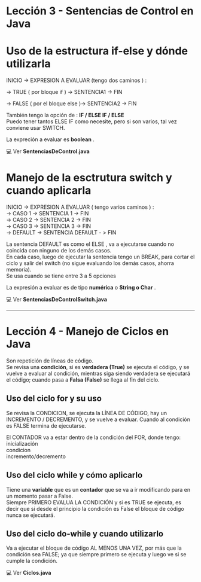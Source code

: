 # Lección 3 - Sentencias de Control en Java

# Uso de la estructura if-else y dónde utilizarla


INICIO -> EXPRESION A EVALUAR (tengo dos caminos ) : <br>

-> TRUE ( por bloque if ) -> SENTENCIA1 -> FIN <br>

-> FALSE ( por el bloque else )-> SENTENCIA2 -> FIN <br>

También tengo la opción de : **IF / ELSE IF / ELSE** <br>
Puedo tener tantos ELSE IF como necesite, pero si son varios, tal vez conviene usar SWITCH. <br>

La expreción a evaluar es **boolean** . <br>

:computer:   Ver **SentenciasDeControl.java** <br>


# Manejo de la esctrutura switch y cuando aplicarla

INICIO -> EXPRESION A EVALUAR ( tengo varios caminos ) : <br>
-> CASO 1 -> SENTENCIA 1 -> FIN <br>
-> CASO 2 -> SENTENCIA 2 -> FIN <br>
-> CASO 3 -> SENTENCIA 3 -> FIN <br>
-> DEFAULT -> SENTENCIA DEFAULT - > FIN <br>

La sentencia DEFAULT es como el ELSE , va a ejecutarse cuando no coincida con ninguno de los demás casos. <br>
En cada caso, luego de ejecutar la sentencia tengo un BREAK, para cortar el ciclo y salir del switch (no sigue evaluando los demás casos, ahorra memoria). <br>
Se usa cuando se tiene entre 3 a 5 opciones <br>

La expresión a evaluar es de tipo **numérica** o **String o Char** . <br>


:computer:   Ver **SentenciasDeControlSwitch.java** <br>


---

# Lección 4 - Manejo de Ciclos en Java

Son repetición de líneas de código. <br>
Se revisa una **condición**, si es **verdadera (True)** se ejecuta el código, y se vuelve a evaluar al condición, mientras siga siendo verdadera se ejecutará el código; cuando pasa a **Falsa (False)** se llega al fin del ciclo.<br>

## Uso del ciclo for y su uso

Se revisa la CONDICION, se ejecuta la LÍNEA DE CÓDIGO, hay un INCREMENTO / DECREMENTO, y se vuelve a evaluar. Cuando al condición es FALSE termina de ejecutarse. <br>

El CONTADOR va a estar dentro de la condición del FOR, donde tengo: <br>
inicialización <br>
condicion <br>
incremento/decremento <br>

## Uso del ciclo while y cómo aplicarlo

Tiene una **variable** que es un **contador** que se va a ir modificando para en un momento pasar a False. <br>
Siempre PRIMERO EVALUA LA CONDICIÓN  y si es TRUE se ejecuta, es decir que si desde el principio la condición es False el bloque de código nunca se ejecutará. <br>

## Uso del ciclo do-while y cuando utilizarlo

Va a ejecutar el bloque de código AL MENOS UNA VEZ, por más que la condición sea FALSE; ya que siempre primero se ejecuta y luego ve si se cumple la condición. <br>

:computer:   Ver **Ciclos.java** <br>
